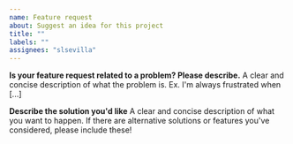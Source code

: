 ```yaml
---
name: Feature request
about: Suggest an idea for this project
title: ""
labels: ""
assignees: "slsevilla"
---
```


**Is your feature request related to a problem? Please describe.**
A clear and concise description of what the problem is. Ex. I'm always frustrated when [...]

**Describe the solution you'd like**
A clear and concise description of what you want to happen. If there are alternative solutions or features you've considered, please include these!
